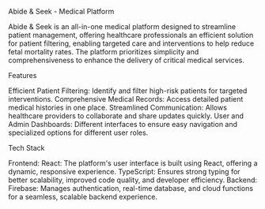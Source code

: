 Abide & Seek - Medical Platform

Abide & Seek is an all-in-one medical platform designed to streamline patient management, offering healthcare professionals an efficient solution for patient filtering, enabling targeted care and interventions to help reduce fetal mortality rates. The platform prioritizes simplicity and comprehensiveness to enhance the delivery of critical medical services.

Features

Efficient Patient Filtering: Identify and filter high-risk patients for targeted interventions.
Comprehensive Medical Records: Access detailed patient medical histories in one place.
Streamlined Communication: Allows healthcare providers to collaborate and share updates quickly.
User and Admin Dashboards: Different interfaces to ensure easy navigation and specialized options for different user roles.

Tech Stack

Frontend:
React: The platform's user interface is built using React, offering a dynamic, responsive experience.
TypeScript: Ensures strong typing for better scalability, improved code quality, and developer efficiency.
Backend:
Firebase: Manages authentication, real-time database, and cloud functions for a seamless, scalable backend experience.
